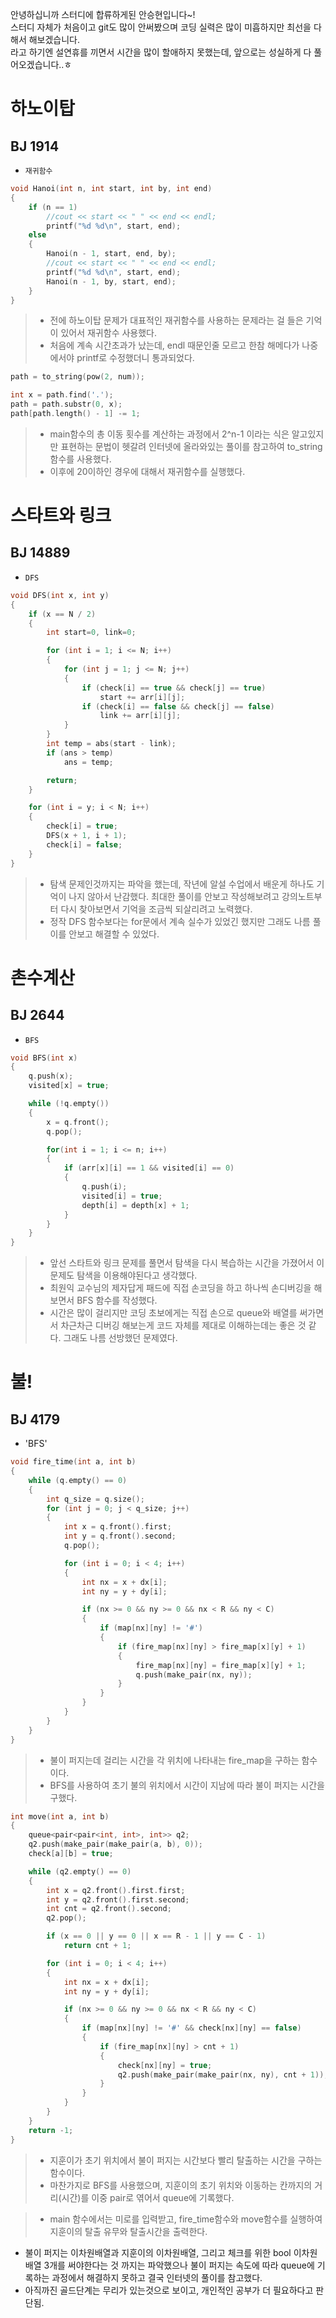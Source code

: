 안녕하십니까 스터디에 합류하게된 안승현입니다~!   
스터디 자체가 처음이고 git도 많이 안써봤으며 코딩 실력은 많이 미흡하지만 최선을 다해서 해보겠습니다.   
라고 하기엔 설연휴를 끼면서 시간을 많이 할애하지 못했는데, 앞으로는 성실하게 다 풀어오겠습니다..ㅎ   


# 하노이탑
## BJ 1914

- `재귀함수`

```c++
void Hanoi(int n, int start, int by, int end)
{
	if (n == 1)
		//cout << start << " " << end << endl;
		printf("%d %d\n", start, end);
	else
	{
		Hanoi(n - 1, start, end, by);
		//cout << start << " " << end << endl;
		printf("%d %d\n", start, end);
		Hanoi(n - 1, by, start, end);
	}
}
```
> - 전에 하노이탑 문제가 대표적인 재귀함수를 사용하는 문제라는 걸 들은 기억이 있어서 재귀함수 사용했다.
> - 처음에 계속 시간초과가 났는데, endl 때문인줄 모르고 한참 해메다가 나중에서야 printf로 수정했더니 통과되었다.

```c++
path = to_string(pow(2, num));

int x = path.find('.');
path = path.substr(0, x);
path[path.length() - 1] -= 1;
```
> - main함수의 총 이동 횟수를 계산하는 과정에서 2^n-1 이라는 식은 알고있지만 표현하는 문법이 헷갈려 인터넷에 올라와있는 풀이를 참고하여 to_string 함수를 사용했다.
> - 이후에 20이하인 경우에 대해서 재귀함수를 실행했다.   


# 스타트와 링크
## BJ 14889

- `DFS`

```c++
void DFS(int x, int y)
{
	if (x == N / 2)
	{
		int start=0, link=0;

		for (int i = 1; i <= N; i++)
		{
			for (int j = 1; j <= N; j++)
			{
				if (check[i] == true && check[j] == true)
					start += arr[i][j];
				if (check[i] == false && check[j] == false)
					link += arr[i][j];
			}
		}
		int temp = abs(start - link);
		if (ans > temp)
			ans = temp;

		return;
	}

	for (int i = y; i < N; i++)
	{
		check[i] = true;
		DFS(x + 1, i + 1);
		check[i] = false;
	}
}
```

> - 탐색 문제인것까지는 파악을 했는데, 작년에 알설 수업에서 배운게 하나도 기억이 나지 않아서 난감했다.
> 최대한 풀이를 안보고 작성해보려고 강의노트부터 다시 찾아보면서 기억을 조금씩 되살리려고 노력했다.
> - 정작 DFS 함수보다는 for문에서 계속 실수가 있었긴 했지만 그래도 나름 풀이를 안보고 해결할 수 있었다.
   
# 촌수계산
## BJ 2644

- `BFS`

```c++
void BFS(int x)
{
	q.push(x);
	visited[x] = true;

	while (!q.empty())
	{
		x = q.front();
		q.pop();

		for(int i = 1; i <= n; i++)
		{
			if (arr[x][i] == 1 && visited[i] == 0)
			{
				q.push(i);
				visited[i] = true;
				depth[i] = depth[x] + 1;
			}
		}
	}
}
```

> - 앞선 스타트와 링크 문제를 풀면서 탐색을 다시 복습하는 시간을 가졌어서 이 문제도 탐색을 이용해야된다고 생각했다.
> - 최원익 교수님의 제자답게 패드에 직접 손코딩을 하고 하나씩 손디버깅을 해보면서 BFS 함수를 작성했다.
> - 시간은 많이 걸리지만 코딩 초보에게는 직접 손으로 queue와 배열를 써가면서 차근차근 디버깅 해보는게 코드 자체를 제대로 이해하는데는 좋은 것 같다. 그래도 나름 선방했던 문제였다.   

   
# 불!
## BJ 4179

- 'BFS'
```c++
void fire_time(int a, int b)
{
	while (q.empty() == 0)
	{
		int q_size = q.size();
		for (int j = 0; j < q_size; j++)
		{
			int x = q.front().first;
			int y = q.front().second;
			q.pop();

			for (int i = 0; i < 4; i++)
			{
				int nx = x + dx[i];
				int ny = y + dy[i];

				if (nx >= 0 && ny >= 0 && nx < R && ny < C)
				{
					if (map[nx][ny] != '#')
					{
						if (fire_map[nx][ny] > fire_map[x][y] + 1)
						{
							fire_map[nx][ny] = fire_map[x][y] + 1;
							q.push(make_pair(nx, ny));
						}
					}
				}
			}
		}
	}
}
```
> - 불이 퍼지는데 걸리는 시간을 각 위치에 나타내는 fire_map을 구하는 함수이다.
> - BFS를 사용하여 초기 불의 위치에서 시간이 지남에 따라 불이 퍼지는 시간을 구했다.

```c++
int move(int a, int b)
{
	queue<pair<pair<int, int>, int>> q2;
	q2.push(make_pair(make_pair(a, b), 0));
	check[a][b] = true;

	while (q2.empty() == 0)
	{
		int x = q2.front().first.first;
		int y = q2.front().first.second;
		int cnt = q2.front().second;
		q2.pop();

		if (x == 0 || y == 0 || x == R - 1 || y == C - 1)
			return cnt + 1;

		for (int i = 0; i < 4; i++)
		{
			int nx = x + dx[i];
			int ny = y + dy[i];

			if (nx >= 0 && ny >= 0 && nx < R && ny < C)
			{
				if (map[nx][ny] != '#' && check[nx][ny] == false)
				{
					if (fire_map[nx][ny] > cnt + 1)
					{
						check[nx][ny] = true;
						q2.push(make_pair(make_pair(nx, ny), cnt + 1));
					}
				}
			}
		}
	}
	return -1;
}
```
> - 지훈이가 초기 위치에서 불이 퍼지는 시간보다 빨리 탈출하는 시간을 구하는 함수이다.
> - 마찬가지로 BFS를 사용했으며, 지훈이의 초기 위치와 이동하는 칸까지의 거리(시간)를 이중 pair로 엮어서 queue에 기록했다.
   
> - main 함수에서는 미로를 입력받고, fire_time함수와 move함수를 실행하여 지훈이의 탈출 유무와 탈출시간을 출력한다.

- 불이 퍼지는 이차원배열과 지훈이의 이차원배열, 그리고 체크를 위한 bool 이차원배열 3개를 써야한다는 것 까지는 파악했으나 불이 퍼지는 속도에 따라 queue에 기록하는 과정에서 해결하지 못하고 결국 인터넷의 풀이를 참고했다.
- 아직까진 골드단계는 무리가 있는것으로 보이고, 개인적인 공부가 더 필요하다고 판단됨.
